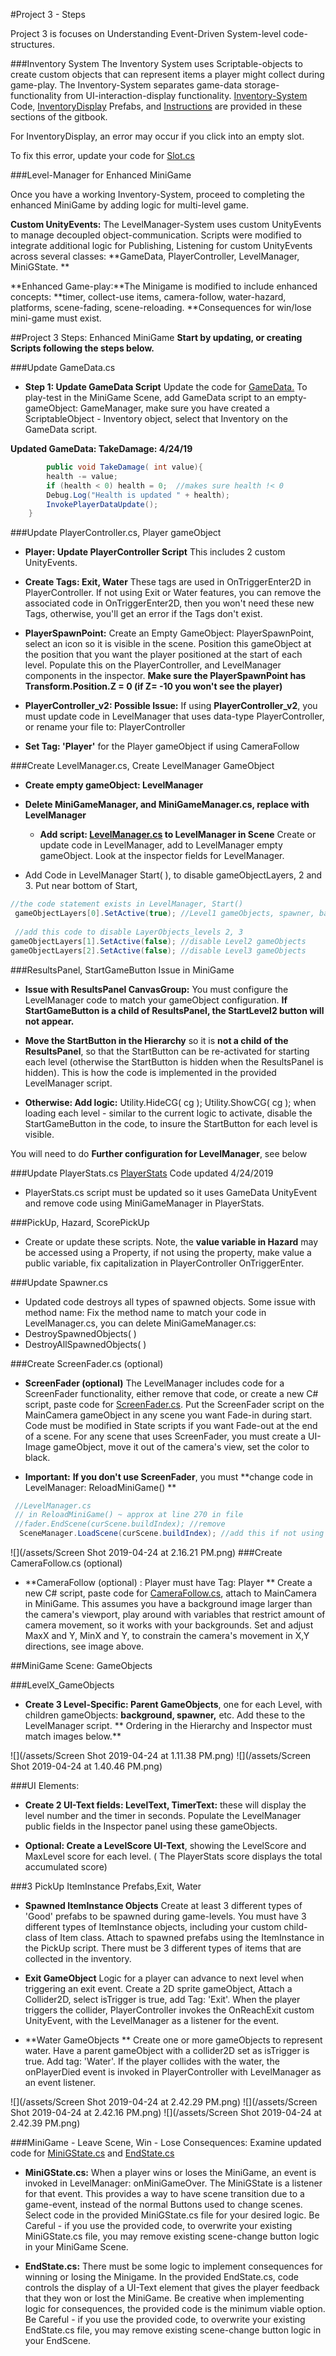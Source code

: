 #Project 3 - Steps

Project 3 is focuses on Understanding Event-Driven System-level code-structures.  

###Inventory System
The Inventory System uses Scriptable-objects to create custom objects that can represent items a player might collect during game-play.  The Inventory-System separates game-data storage-functionality from UI-interaction-display functionality. [Inventory-System ](/project-2-dictionaries-to-store-data/inventory-scriptableobject.md)Code, [InventoryDisplay](/project-2-dictionaries-to-store-data/inventory-scriptableobject/inventory-display-slot.md) Prefabs, and [Instructions](/project-2-dictionaries-to-store-data/inventory-scriptableobject/inventory-display-slot.md) are provided in these sections of the gitbook.

For InventoryDisplay, an error may occur if you click into an empty slot.  

To fix this error, update your code for [Slot.cs](/project-2-dictionaries-to-store-data/inventory-scriptableobject/inventory-display-slot/slot-class.md)

###Level-Manager for Enhanced MiniGame

Once you have a working Inventory-System, proceed to completing the enhanced MiniGame by adding logic for multi-level game.  

**Custom UnityEvents:** The LevelManager-System uses custom UnityEvents to manage decoupled object-communication. Scripts were modified to integrate additional logic for Publishing, Listening for custom UnityEvents across several classes: **GameData, PlayerController, LevelManager, MiniGState.
**


**Enhanced Game-play:**The Minigame is modified to include enhanced concepts:  **timer, collect-use items, camera-follow, water-hazard, platforms, scene-fading, scene-reloading. **Consequences for win/lose mini-game must exist.

##Project 3 Steps: Enhanced MiniGame 
**Start by updating, or creating Scripts following the steps below.**

###Update GameData.cs
- **Step 1: Update GameData Script** Update the code for [GameData.](/class-code-examples/gamedata-final.md)  To play-test in the MiniGame Scene, add GameData script to an empty-gameObject: GameManager, make sure you have created a ScriptableObject - Inventory object, select that Inventory on the GameData script. 

 **Updated GameData: TakeDamage: 4/24/19**

```java
        public void TakeDamage( int value){
        health -= value;
        if (health < 0) health = 0;  //makes sure health !< 0
        Debug.Log("Health is updated " + health);
        InvokePlayerDataUpdate();
    }
```

###Update PlayerController.cs, Player gameObject

- **Player:  Update PlayerController Script**   This includes 2 custom UnityEvents.

 - **Create Tags: Exit, Water** These tags are used in OnTriggerEnter2D in PlayerController. If not using Exit or Water features, you can remove the associated code in OnTriggerEnter2D, then you won't need these new Tags, otherwise, you'll get an error if the Tags don't exist.
  
 - **PlayerSpawnPoint:** Create an Empty GameObject:  PlayerSpawnPoint, select an icon so it is visible in the scene.  Position this gameObject at the position that you want the player positioned at the start of each level.  Populate this on the PlayerController, and LevelManager components in the inspector. **Make sure the PlayerSpawnPoint has Transform.Position.Z = 0 (if Z= -10 you won't see the player)**

 - **PlayerController_v2: Possible Issue:** If using **PlayerController_v2**, you must update code in LevelManager that uses data-type PlayerController, or rename your file to: PlayerController 
 - **Set Tag: 'Player'** for the Player gameObject if using CameraFollow

###Create LevelManager.cs, Create LevelManager GameObject 
 - **Create empty gameObject: LevelManager** 

- **Delete MiniGameManager, and MiniGameManager.cs, replace with LevelManager**

  - **Add script: [LevelManager.cs](/class-code-examples/levelmanager-final.md) to LevelManager in Scene**  Create or update code in LevelManager, add to LevelManager empty gameObject.  Look at the inspector fields for LevelManager.
  
 
- Add Code in LevelManager Start( ), to disable gameObjectLayers, 2 and 3.  Put near bottom of Start,  

```java
//the code statement exists in LevelManager, Start()
 gameObjectLayers[0].SetActive(true); //Level1 gameObjects, spawner, background, floor
 
 //add this code to disable LayerObjects_levels 2, 3
gameObjectLayers[1].SetActive(false); //disable Level2 gameObjects
gameObjectLayers[2].SetActive(false); //disable Level3 gameObjects

```


###ResultsPanel, StartGameButton Issue in MiniGame
- **Issue with ResultsPanel CanvasGroup:**  You must configure the LevelManager code to match your gameObject configuration. **If StartGameButton is a child of ResultsPanel, the StartLevel2 button will not appear.**

 - **Move the StartButton in the Hierarchy** so it is **not a child of the ResultsPanel**, so that the StartButton can be re-activated for starting each level (otherwise the StartButton is hidden when the ResultsPanel is hidden).  This is how the code is implemented in the provided LevelManager script.

 - **Otherwise: Add logic:** Utility.HideCG( cg ); Utility.ShowCG( cg ); when loading each level - similar to the current logic to activate, disable the StartGameButton in the code, to insure the StartButton for each level is visible.


You will need to do **Further configuration for LevelManager**, see below

###Update PlayerStats.cs
 [PlayerStats](/class-code-examples/playerstats-final.md) Code updated 4/24/2019
 
- PlayerStats.cs script must be updated so it uses GameData UnityEvent and remove code using MiniGameManager in PlayerStats. 

###PickUp, Hazard, ScorePickUp 
- Create or update these scripts.  Note, the **value variable in Hazard** may be accessed using a Property, if not using the property, make value a public variable, fix capitalization in PlayerController OnTriggerEnter.

###Update Spawner.cs
- Updated code destroys all types of spawned objects. Some issue with method name:  Fix the method name to match your code in LevelManager.cs, you can delete MiniGameManager.cs:   
 - DestroySpawnedObjects( )
 - DestroyAllSpawnedObjects( )
 
###Create ScreenFader.cs (optional) 

- **ScreenFader (optional)**   The LevelManager includes code for a ScreenFader functionality, either remove that code, or create a new C# script, paste code for [ScreenFader.cs](/class-code-examples/screenfader.md).  Put the ScreenFader script on the MainCamera gameObject in any scene you want Fade-in during start.  Code must be modified in State scripts if you want Fade-out at the end of a scene.  For any scene that uses ScreenFader, you must create a UI-Image gameObject, move it out of the camera's view, set the color to black. 

- **Important:** **If you don't use ScreenFader**, you must **change code in LevelManager: ReloadMiniGame() **

```java
 //LevelManager.cs
 // in ReloadMiniGame() ~ approx at line 270 in file
 //fader.EndScene(curScene.buildIndex); //remove
  SceneManager.LoadScene(curScene.buildIndex); //add this if not using fader
```      
![](/assets/Screen Shot 2019-04-24 at 2.16.21 PM.png)
###Create CameraFollow.cs (optional) 
- **CameraFollow (optional) : Player must have Tag: Player **  Create a new C# script, paste code for [CameraFollow.cs](/cameraFollow), attach to MainCamera in MiniGame.  This assumes you have a background image larger than the camera's viewport, play around with variables that restrict amount of camera movement, so it works with your backgrounds. Set and adjust MaxX and Y, MinX and Y, to constrain the camera's movement in X,Y directions, see image above.

##MiniGame Scene: GameObjects 

###LevelX_GameObjects
- **Create 3 Level-Specific: Parent GameObjects**, one for each Level, with children gameObjects: **background, spawner,** etc.  Add these to the LevelManager script. ** Ordering in the Hierarchy and Inspector must match images below.**


![](/assets/Screen Shot 2019-04-24 at 1.11.38 PM.png)    ![](/assets/Screen Shot 2019-04-24 at 1.40.46 PM.png)

###UI Elements:

- **Create 2 UI-Text fields:  LevelText, TimerText:** these will display the level number and the timer in seconds. Populate the LevelManager public fields in the Inspector panel using these gameObjects.

 - **Optional:  Create a LevelScore UI-Text**, showing the LevelScore and MaxLevel score for each level.  ( The PlayerStats score displays the total accumulated score)
 
 ###3 PickUp ItemInstance Prefabs,Exit, Water 

- **Spawned ItemInstance Objects**  Create at least 3 different types of 'Good' prefabs to be spawned during game-levels.  You must have 3 different types of ItemInstance objects, including your custom child-class of Item class.  Attach to spawned prefabs using the ItemInstance in the PickUp script.  There must be 3 different types of items that are collected in the inventory.

- **Exit GameObject**   Logic for a player can advance to next level when triggering an exit event.
Create a 2D sprite gameObject, Attach a Collider2D, select isTrigger is true, add Tag: 'Exit'.   When the player triggers the collider, PlayerController invokes the OnReachExit custom UnityEvent, with the LevelManager as a listener for the event. 

- **Water GameObjects  **  Create one or more gameObjects to represent water.  Have a parent gameObject with a collider2D set as isTrigger is true.  Add tag: 'Water'.  If the player collides with the water, the onPlayerDied event is invoked in PlayerController with LevelManager as an event listener.

![](/assets/Screen Shot 2019-04-24 at 2.42.29 PM.png)
![](/assets/Screen Shot 2019-04-24 at 2.42.16 PM.png)
![](/assets/Screen Shot 2019-04-24 at 2.42.39 PM.png)

###MiniGame - Leave Scene, Win - Lose Consequences:
Examine updated code for  [MiniGState.cs](/class-code-examples/minigame.md) and [EndState.cs](/class-code-examples/endscenestate.md)

- **MiniGState.cs:** When a player wins or loses the MiniGame, an event is invoked in LevelManager:  onMiniGameOver.  The MiniGState is a listener for that event.  This provides a way to have scene transition due to a game-event, instead of the normal Buttons used to change scenes.  Select code in the provided MiniGState.cs file for your desired logic.  Be Careful - if you use the provided code, to overwrite your existing MiniGState.cs file, you may remove existing scene-change button logic in your MiniGame Scene. 


- **EndState.cs:**  There must be some logic to implement consequences for winning or losing the Minigame.  In the provided EndState.cs, code controls the display of a UI-Text element that gives the player feedback that they won or lost the MiniGame.  Be creative when implementing logic for consequences, the provided code is the minimum viable option.  Be Careful - if you use the provided code, to overwrite your existing EndState.cs file, you may remove existing scene-change button logic in your EndScene. 
